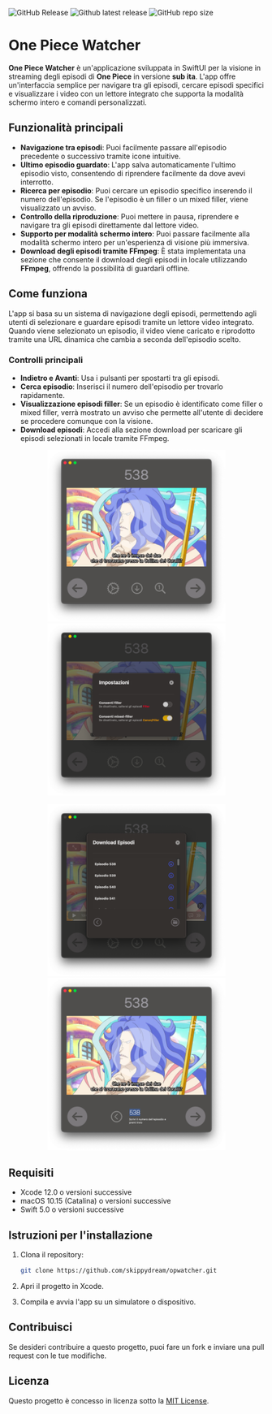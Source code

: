 ![GitHub Release](https://img.shields.io/github/v/release/skippydream/opwatcher)
![Github latest release](https://img.shields.io/github/last-commit/skippydream/opwatcher)
![GitHub repo size](https://img.shields.io/github/repo-size/skippydream/opwatcher)

# One Piece Watcher

**One Piece Watcher** è un'applicazione sviluppata in SwiftUI per la visione in streaming degli episodi di **One Piece** in versione **sub ita**. L'app offre un'interfaccia semplice per navigare tra gli episodi, cercare episodi specifici e visualizzare i video con un lettore integrato che supporta la modalità schermo intero e comandi personalizzati.

## Funzionalità principali

- **Navigazione tra episodi**: Puoi facilmente passare all'episodio precedente o successivo tramite icone intuitive.
- **Ultimo episodio guardato**: L'app salva automaticamente l'ultimo episodio visto, consentendo di riprendere facilmente da dove avevi interrotto.
- **Ricerca per episodio**: Puoi cercare un episodio specifico inserendo il numero dell'episodio. Se l'episodio è un filler o un mixed filler, viene visualizzato un avviso.
- **Controllo della riproduzione**: Puoi mettere in pausa, riprendere e navigare tra gli episodi direttamente dal lettore video.
- **Supporto per modalità schermo intero**: Puoi passare facilmente alla modalità schermo intero per un'esperienza di visione più immersiva.
- **Download degli episodi tramite FFmpeg**: È stata implementata una sezione che consente il download degli episodi in locale utilizzando **FFmpeg**, offrendo la possibilità di guardarli offline. 

## Come funziona

L'app si basa su un sistema di navigazione degli episodi, permettendo agli utenti di selezionare e guardare episodi tramite un lettore video integrato. Quando viene selezionato un episodio, il video viene caricato e riprodotto tramite una URL dinamica che cambia a seconda dell'episodio scelto.

### Controlli principali

- **Indietro e Avanti**: Usa i pulsanti per spostarti tra gli episodi.
- **Cerca episodio**: Inserisci il numero dell'episodio per trovarlo rapidamente.
- **Visualizzazione episodi filler**: Se un episodio è identificato come filler o mixed filler, verrà mostrato un avviso che permette all'utente di decidere se procedere comunque con la visione.
- **Download episodi**: Accedi alla sezione download per scaricare gli episodi selezionati in locale tramite FFmpeg.

<p align="center">
  <img src="https://github.com/skippydream/opwatcher/blob/main/Images/1.png?raw=true" width="350"/>
  <img src="https://github.com/skippydream/opwatcher/blob/main/Images/2.png?raw=true" width="350"/>
</p>
<p align="center">
  <img src="https://github.com/skippydream/opwatcher/blob/main/Images/3.png?raw=true" width="350"/>
  <img src="https://github.com/skippydream/opwatcher/blob/main/Images/4.png?raw=true" width="350"/>
</p>

## Requisiti

- Xcode 12.0 o versioni successive
- macOS 10.15 (Catalina) o versioni successive
- Swift 5.0 o versioni successive

## Istruzioni per l'installazione

1. Clona il repository:
   ```bash
   git clone https://github.com/skippydream/opwatcher.git
   ```

2. Apri il progetto in Xcode.

3. Compila e avvia l'app su un simulatore o dispositivo.

## Contribuisci

Se desideri contribuire a questo progetto, puoi fare un fork e inviare una pull request con le tue modifiche.

## Licenza

Questo progetto è concesso in licenza sotto la [MIT License](LICENSE).
